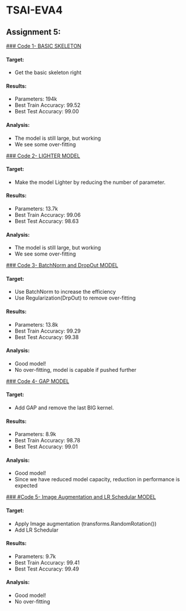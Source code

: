 # TSAI-EVA4

## Assignment 5:

[### Code 1- BASIC SKELETON](https://github.com/RaviVaishnav20/TSAI-EVA4/blob/master/S5/Model_S501.ipynb)


#### Target:
* Get the basic skeleton right

#### Results:
* Parameters: 194k
* Best Train Accuracy: 99.52
* Best Test Accuracy: 99.00

#### Analysis:
* The model is still large, but working
* We see some over-fitting


[### Code 2- LIGHTER MODEL](https://github.com/RaviVaishnav20/TSAI-EVA4/blob/master/S5/Model_S502.ipynb)

#### Target:
* Make the model Lighter by reducing the number of parameter.

#### Results:
* Parameters: 13.7k
* Best Train Accuracy: 99.06
* Best Test Accuracy: 98.63

#### Analysis:
* The model is still large, but working
* We see some over-fitting


[### Code 3- BatchNorm and DropOut MODEL](https://github.com/RaviVaishnav20/TSAI-EVA4/blob/master/S5/Model_S503.ipynb)

#### Target:
* Use BatchNorm to increase the efficiency
* Use Regularization(DrpOut) to remove over-fitting

#### Results:
* Parameters: 13.8k
* Best Train Accuracy: 99.29
* Best Test Accuracy: 99.38

#### Analysis:
* Good model!
* No over-fitting, model is capable if pushed further


[### Code 4- GAP MODEL](https://github.com/RaviVaishnav20/TSAI-EVA4/blob/master/S5/Model_S504.ipynb)

#### Target:
* Add GAP and remove the last BIG kernel.

#### Results:
* Parameters: 8.9k
* Best Train Accuracy: 98.78
* Best Test Accuracy: 99.01

#### Analysis:
* Good model!
* Since we have reduced model capacity, reduction in performance is expected

[### #Code 5- Image Augmentation and LR Schedular MODEL](https://github.com/RaviVaishnav20/TSAI-EVA4/blob/master/S5/Model_S505.ipynb)

#### Target:
* Apply Image augmentation (transforms.RandomRotation())
* Add LR Schedular

#### Results:
* Parameters: 9.7k
* Best Train Accuracy: 99.41
* Best Test Accuracy: 99.49

#### Analysis:
* Good model!
* No over-fitting


